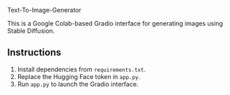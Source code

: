 Text-To-Image-Generator

This is a Google Colab-based Gradio interface for generating images using Stable Diffusion.

## Instructions

1. Install dependencies from `requirements.txt`.
2. Replace the Hugging Face token in `app.py`.
3. Run `app.py` to launch the Gradio interface.

